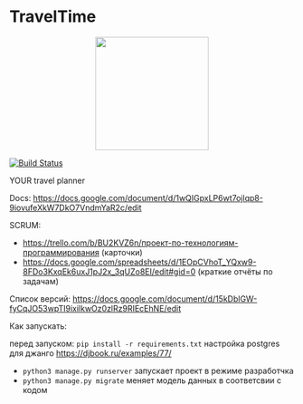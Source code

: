 # TravelTime

<center><img src="https://github.com/AShedko/kicktravel/blob/master/logoTT.jpg" height="200" align="middle"> </center>

[![Build Status](https://travis-ci.org/AShedko/TravelTime.svg?branch=master)](https://travis-ci.org/AShedko/kicktravel)

YOUR travel planner

Docs:
https://docs.google.com/document/d/1wQIGpxLP6wt7ojlqp8-9iovufeXkW7DkO7VndmYaR2c/edit

SCRUM:
* https://trello.com/b/BU2KVZ6n/проект-по-технологиям-программирования (карточки)
* https://docs.google.com/spreadsheets/d/1EOpCVhoT_YQxw9-8FDo3KxqEk6uxJ1pJ2x_3qUZo8EI/edit#gid=0 (краткие отчёты по задачам)

Список версий:
https://docs.google.com/document/d/15kDblGW-fyCqJO53wpTI9ixilkwOz0zlRz9RIEcEhNE/edit

Как запускать:

перед запуском:
`
pip install -r requirements.txt
`
настройка postgres для джанго
https://djbook.ru/examples/77/

* `python3 manage.py runserver` запускает проект в режиме разработчка
* `python3 manage.py migrate` меняет модель данных в соответсвии с кодом
